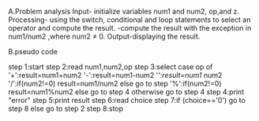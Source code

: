 A.Problem analysis
Input- initialize variables num1 and num2, op,and z.
Processing- using the switch, conditional and loop statements to  select an operator and compute the result.
-compute the result with the exception in num1/num2 ,where num2 ≠ 0.
Output-displaying the result.


B.pseudo code

step 1:start
step 2:read num1,num2,op
step 3:select case op of
      '+':result=num1+num2
      '-':result=num1-num2
      '*':result=num1* num2
      '/':if(num2!=0)
           result=num1/num2
          else go to step
      '%':if(num2!=0)
           result=num1%num2
          else go to step 4
    otherwise
          go to step 4
step 4:print "error"
step 5:print result
step 6:read choice
step 7:if (choice=='0')
         go to step 8
        else go to step 2
step 8:stop
